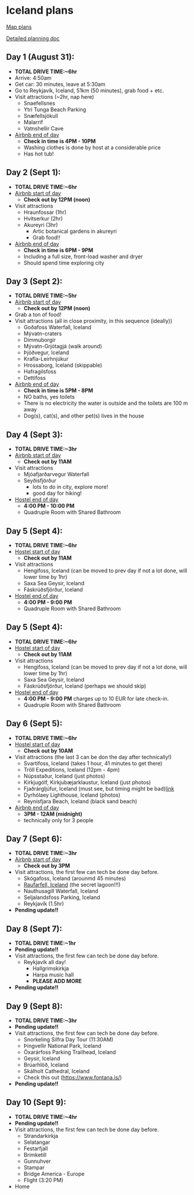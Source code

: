 # Iceland plans

[Map plans](https://www.google.com/maps/d/viewer?hl=en&mid=1ShCJLrr4RWdZA0a_VrxvUqihD3o&ll=64.50823006085903%2C-22.69292500000006&z=8)

[Detailed planning doc](https://docs.google.com/document/d/1c3TbhLLcrPKTWGLNTvVtYcXz5BeZs1nGzKTTFg5-aFI/edit)

## Day 1 (August 31):
- **TOTAL DRIVE TIME:~6hr**
- Arrive: 4:50am
- Get car: 30 minutes, leave at 5:30am
- Go to Reykjavík, Iceland, 51km (50 minutes), grab food + etc.
- Visit attractions (~2hr, nap here)
    - Snaefellsnes
    - Ytri Tunga Beach Parking
    - Snæfellsjökull
    - Malarrif
    - Vatnshellir Cave
- [Airbnb end of day](https://www.airbnb.ca/rooms/18620553?guests=4&adults=4&location=Iceland&check_in=2017-08-31&check_out=2017-09-01&s=7wuFBQxL#neighborhood)
    - **Check in time is 4PM - 10PM**
    - Washing clothes is done by host at a considerable price
    - Has hot tub!

## Day 2 (Sept 1):
- **TOTAL DRIVE TIME:~6hr**
- [Airbnb start of day](https://www.airbnb.ca/rooms/18620553?guests=4&adults=4&location=Iceland&check_in=2017-08-31&check_out=2017-09-01&s=7wuFBQxL#neighborhood)
    - **Check out by 12PM (noon)**
- Visit attractions
    - Hraunfossar (1hr)
    - Hvitserkur (2hr)
    - Akureyri (3hr)
        - Artic botanical gardens in akureyri
        - Grab food!!
- [Airbnb end of day](https://www.airbnb.ca/rooms/14824746?guests=4&adults=4&location=Iceland&check_in=2017-09-01&check_out=2017-09-02&s=QRrCDPGJ)
    - **Check in time is 6PM - 9PM**
    - Including a full size, front-load washer and dryer
    - Should spend time exploring city

## Day 3 (Sept 2):
- **TOTAL DRIVE TIME:~5hr**
- [Airbnb start of day](https://www.airbnb.ca/rooms/14824746?guests=4&adults=4&location=Iceland&check_in=2017-09-01&check_out=2017-09-02&s=QRrCDPGJ)
    - **Check out by 12PM (noon)**
- Grab a ton of food!
- Visit attractions (all in close proximity, in this sequence (ideally))
    - Goðafoss Waterfall, Iceland
    - Mývatn-craters
    - Dimmuborgir
    - Mývatn-Grjótagjá (walk around)
    - Þjóðvegur, Iceland
    - Krafla-Leirhnjúkur
    - Hrossaborg, Iceland (skippable)
    - Hafragilsfoss
    - Dettifoss
- [Airbnb end of day](https://www.airbnb.ca/rooms/7450096?guests=4&adults=4&location=H%C3%BAsav%C3%ADk%2C%20Iceland&s=fLnytPFi&check_in=2017-09-02&check_out=2017-09-03#neighborhood)
    - **Check in time is 5PM - 8PM**
    - NO baths, yes toilets
    - There is no electricity the water is outside and the toilets are 100 m away
    - Dog(s), cat(s), and other pet(s) lives in the house

## Day 4 (Sept 3):
- **TOTAL DRIVE TIME:~3hr**
- [Airbnb start of day](https://www.airbnb.ca/rooms/7450096?guests=4&adults=4&location=H%C3%BAsav%C3%ADk%2C%20Iceland&s=fLnytPFi&check_in=2017-09-02&check_out=2017-09-03#neighborhood)
    - **Check out by 11AM**
- Visit attractions
    - Mjóafjarðarvegur Waterfall
    - Seyðisfjörður
        - lots to do in city, explore more!
        - good day for hiking!
- [Hostel end of day](https://www.google.ca/maps/place/Post-Hostel/@65.2619211,-14.0005031,18z/data=!4m8!1m2!2m1!1sPost-Hostel!3m4!1s0x48cbfefb802e8669:0xa531ea7db3e85d79!8m2!3d65.2625579!4d-13.9975505)
    - **4:00 PM - 10:00 PM**
    - Quadruple Room with Shared Bathroom

## Day 5 (Sept 4):
- **TOTAL DRIVE TIME:~6hr**
- [Hostel start of day](https://www.google.ca/maps/place/Post-Hostel/@65.2619211,-14.0005031,18z/data=!4m8!1m2!2m1!1sPost-Hostel!3m4!1s0x48cbfefb802e8669:0xa531ea7db3e85d79!8m2!3d65.2625579!4d-13.9975505)
    - **Check out by 11AM**
- Visit attractions
    - Hengifoss, Iceland (can be moved to prev day if not a lot done, will lower time by 1hr)
    - Saxa Sea Geysir, Iceland
    - Fáskrúðsfjörður, Iceland
- [Hostel end of day](https://www.booking.com/hotel/is/hofn-hostel.en-gb.html?aid=311088;label=edda-Q2pM%2A6ioAvlDb78GxLfuxAS94067056986%3Apl%3Ata%3Ap1%3Ap2%3Aac%3Aap1t1%3Aneg%3Afi%3Atiaud-181873118643%3Akwd-7233470207%3Alp9060194%3Ali%3Adec%3Adm;sid=abb0f8498083f03519bc55cad32f886a;all_sr_blocks=54875303_96271677_4_0_0;checkin=2017-09-04;checkout=2017-09-05;dest_id=-2646664;dest_type=city;dist=0;group_adults=4;group_children=0;highlighted_blocks=54875303_96271677_4_0_0;hpos=8;no_rooms=1;req_adults=4;req_children=0;room1=A%2CA%2CA%2CA;sb_price_type=total;srfid=6d117112f25761e2fb8e9a96883e5e89187f08a5X8;type=total;ucfs=1&#hotelTmpl)
    - **4:00 PM - 9:00 PM**
    - Quadruple Room with Shared Bathroom


## Day 5 (Sept 4):
- **TOTAL DRIVE TIME:~6hr**
- [Hostel start of day](https://www.google.ca/maps/place/Post-Hostel/@65.2619211,-14.0005031,18z/data=!4m8!1m2!2m1!1sPost-Hostel!3m4!1s0x48cbfefb802e8669:0xa531ea7db3e85d79!8m2!3d65.2625579!4d-13.9975505)
    - **Check out by 11AM**
- Visit attractions
    - Hengifoss, Iceland (can be moved to prev day if not a lot done, will lower time by 1hr)
    - Saxa Sea Geysir, Iceland
    - Fáskrúðsfjörður, Iceland (perhaps we should skip)
- [Hostel end of day](https://www.booking.com/hotel/is/hofn-hostel.en-gb.html?aid=311088;label=edda-Q2pM%2A6ioAvlDb78GxLfuxAS94067056986%3Apl%3Ata%3Ap1%3Ap2%3Aac%3Aap1t1%3Aneg%3Afi%3Atiaud-181873118643%3Akwd-7233470207%3Alp9060194%3Ali%3Adec%3Adm;sid=abb0f8498083f03519bc55cad32f886a;all_sr_blocks=54875303_96271677_4_0_0;checkin=2017-09-04;checkout=2017-09-05;dest_id=-2646664;dest_type=city;dist=0;group_adults=4;group_children=0;highlighted_blocks=54875303_96271677_4_0_0;hpos=8;no_rooms=1;req_adults=4;req_children=0;room1=A%2CA%2CA%2CA;sb_price_type=total;srfid=6d117112f25761e2fb8e9a96883e5e89187f08a5X8;type=total;ucfs=1&#hotelTmpl)
    - **4:00 PM - 9:00 PM** charges up to 10 EUR for late check-in.
    - Quadruple Room with Shared Bathroom


## Day 6 (Sept 5):
- **TOTAL DRIVE TIME:~6hr**
- [Hostel start of day](https://www.booking.com/hotel/is/hofn-hostel.en-gb.html?aid=311088;label=edda-Q2pM%2A6ioAvlDb78GxLfuxAS94067056986%3Apl%3Ata%3Ap1%3Ap2%3Aac%3Aap1t1%3Aneg%3Afi%3Atiaud-181873118643%3Akwd-7233470207%3Alp9060194%3Ali%3Adec%3Adm;sid=abb0f8498083f03519bc55cad32f886a;all_sr_blocks=54875303_96271677_4_0_0;checkin=2017-09-04;checkout=2017-09-05;dest_id=-2646664;dest_type=city;dist=0;group_adults=4;group_children=0;highlighted_blocks=54875303_96271677_4_0_0;hpos=8;no_rooms=1;req_adults=4;req_children=0;room1=A%2CA%2CA%2CA;sb_price_type=total;srfid=6d117112f25761e2fb8e9a96883e5e89187f08a5X8;type=total;ucfs=1&#hotelTmpl)
    - **Check out by 10AM**
- Visit attractions (the last 3 can be don the day after technically!)
    - Svartifoss, Iceland (takes 1 hour, 41 minutes to get there)
    - Tröll Expeditions, Iceland (12pm - 4pm)
    - Núpsstaður, Iceland (just photos)
    - Kirkjugólf, Kirkjubæjarklaustur, Iceland (just photos)
    - Fjaðrárgljúfur, Iceland (must see, but timing might be bad)[link](https://www.south.is/en/moya/toy/index/place/fjadrargljufur)
    - Dyrhólaey Lighthouse, Iceland (photos)
    - Reynisfjara Beach, Iceland (black sand beach)
- [Airbnb end of day](https://www.airbnb.ca/rooms/7544716?guests=2&adults=2&location=Vik%2C%20Iceland&check_in=2017-09-05&check_out=2017-09-06&s=iBiBaNc1)
    - **3PM - 12AM (midnight)**
    - technically only for 3 people


## Day 7 (Sept 6):
- **TOTAL DRIVE TIME:~3hr**
- [Airbnb start of day](https://www.airbnb.ca/rooms/7544716?guests=2&adults=2&location=Vik%2C%20Iceland&check_in=2017-09-05&check_out=2017-09-06&s=iBiBaNc1)
    - **Check out by 3PM**
- Visit attractions, the first few can tech be done day before.
    - Skógafoss, Iceland (arounmd 45 minutes)
    - [Raufarfell, Iceland](http://iheartreykjavik.net/2013/05/seljavallalaug-a-hiidden-gem-in-south-iceland/) (the secret lagoon!!!)
    - Nauthusagill Waterfall, Iceland
    - Seljalandsfoss Parking, Iceland
    - Reykjavík (1.5hr)
- **Pending update!!**


## Day 8 (Sept 7):
- **TOTAL DRIVE TIME:~1hr**
- **Pending update!!**
- Visit attractions, the first few can tech be done day before.
    - Reykjavík all day!
        - Hallgrimskirkja
        - Harpa music hall
        - **PLEASE ADD MORE**
- **Pending update!!**


## Day 9 (Sept 8):
- **TOTAL DRIVE TIME:~3hr**
- **Pending update!!**
- Visit attractions, the first few can tech be done day before.
    - Snorkeling Silfra Day Tour (11:30AM)
    - Þingvellir National Park, Iceland
    - Öxarárfoss Parking Trailhead, Iceland
    - Geysir, Iceland
    - Brúarhlöð, Iceland
    - Skálholt Cathedral, Iceland
    - Check this out (https://www.fontana.is/)
- **Pending update!!**

## Day 10 (Sept 9):
- **TOTAL DRIVE TIME:~4hr**
- **Pending update!!**
- Visit attractions, the first few can tech be done day before.
    - Strandarkirkja
    - Selatangar
    - Festarfjall
    - Brimketill
    - Gunnuhver
    - Stampar
    - Bridge America - Europe
    - Flight (3:20 PM)
- Home

